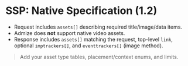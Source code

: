 # SSP: Native Specification (1.2)

- Request includes `assets[]` describing required title/image/data items.
- Admize does **not** support native video assets.
- Response includes `assets[]` matching the request, top-level `link`, optional `imptrackers[]`, and `eventtrackers[]` (image method).

> Add your asset type tables, placement/context enums, and limits.
